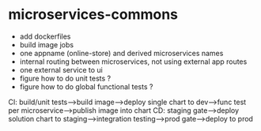 # microservices-commons


- add dockerfiles
- build image jobs
- one appname (online-store) and derived microservices names
- internal routing between microservices, not using external app routes
- one external service to ui
- figure how to do unit tests ?
- figure how to do global functional tests ?


CI: build/unit tests-->build image-->deploy single chart to dev-->func test per microservice-->publish image into chart
CD: staging gate-->deploy solution chart to staging-->integration testing-->prod gate-->deploy to prod